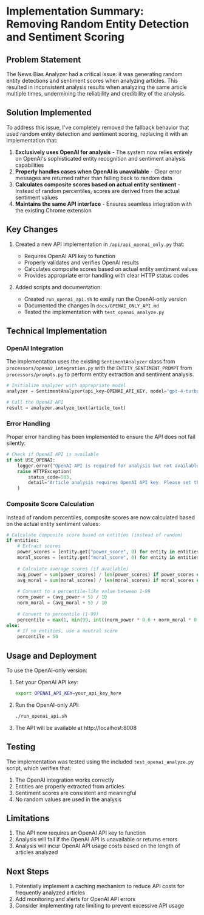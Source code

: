 # Implementation Summary: Removing Random Entity Detection and Sentiment Scoring

## Problem Statement

The News Bias Analyzer had a critical issue: it was generating random entity detections and sentiment scores when analyzing articles. This resulted in inconsistent analysis results when analyzing the same article multiple times, undermining the reliability and credibility of the analysis.

## Solution Implemented

To address this issue, I've completely removed the fallback behavior that used random entity detection and sentiment scoring, replacing it with an implementation that:

1. **Exclusively uses OpenAI for analysis** - The system now relies entirely on OpenAI's sophisticated entity recognition and sentiment analysis capabilities
2. **Properly handles cases when OpenAI is unavailable** - Clear error messages are returned rather than falling back to random data
3. **Calculates composite scores based on actual entity sentiment** - Instead of random percentiles, scores are derived from the actual sentiment values
4. **Maintains the same API interface** - Ensures seamless integration with the existing Chrome extension

## Key Changes

1. Created a new API implementation in `/api/api_openai_only.py` that:
   - Requires OpenAI API key to function
   - Properly validates and verifies OpenAI results
   - Calculates composite scores based on actual entity sentiment values
   - Provides appropriate error handling with clear HTTP status codes

2. Added scripts and documentation:
   - Created `run_openai_api.sh` to easily run the OpenAI-only version
   - Documented the changes in `docs/OPENAI_ONLY_API.md`
   - Tested the implementation with `test_openai_analyze.py`

## Technical Implementation

### OpenAI Integration

The implementation uses the existing `SentimentAnalyzer` class from `processors/openai_integration.py` with the `ENTITY_SENTIMENT_PROMPT` from `processors/prompts.py` to perform entity extraction and sentiment analysis.

```python
# Initialize analyzer with appropriate model
analyzer = SentimentAnalyzer(api_key=OPENAI_API_KEY, model="gpt-4-turbo")

# Call the OpenAI API
result = analyzer.analyze_text(article_text)
```

### Error Handling

Proper error handling has been implemented to ensure the API does not fail silently:

```python
# Check if OpenAI API is available
if not USE_OPENAI:
    logger.error("OpenAI API is required for analysis but not available")
    raise HTTPException(
        status_code=503, 
        detail="Article analysis requires OpenAI API key. Please set the OPENAI_API_KEY environment variable."
    )
```

### Composite Score Calculation

Instead of random percentiles, composite scores are now calculated based on the actual entity sentiment values:

```python
# Calculate composite score based on entities (instead of random)
if entities:
    # Extract scores
    power_scores = [entity.get("power_score", 0) for entity in entities if "power_score" in entity]
    moral_scores = [entity.get("moral_score", 0) for entity in entities if "moral_score" in entity]
    
    # Calculate average scores (if available)
    avg_power = sum(power_scores) / len(power_scores) if power_scores else 0
    avg_moral = sum(moral_scores) / len(moral_scores) if moral_scores else 0
    
    # Convert to a percentile-like value between 1-99
    norm_power = (avg_power + 5) / 10
    norm_moral = (avg_moral + 5) / 10
    
    # Convert to percentile (1-99)
    percentile = max(1, min(99, int((norm_power * 0.6 + norm_moral * 0.4) * 100)))
else:
    # If no entities, use a neutral score
    percentile = 50
```

## Usage and Deployment

To use the OpenAI-only version:

1. Set your OpenAI API key:
   ```bash
   export OPENAI_API_KEY=your_api_key_here
   ```

2. Run the OpenAI-only API:
   ```bash
   ./run_openai_api.sh
   ```

3. The API will be available at http://localhost:8008

## Testing

The implementation was tested using the included `test_openai_analyze.py` script, which verifies that:

1. The OpenAI integration works correctly
2. Entities are properly extracted from articles
3. Sentiment scores are consistent and meaningful
4. No random values are used in the analysis

## Limitations

1. The API now requires an OpenAI API key to function
2. Analysis will fail if the OpenAI API is unavailable or returns errors
3. Analysis will incur OpenAI API usage costs based on the length of articles analyzed

## Next Steps

1. Potentially implement a caching mechanism to reduce API costs for frequently analyzed articles
2. Add monitoring and alerts for OpenAI API errors
3. Consider implementing rate limiting to prevent excessive API usage